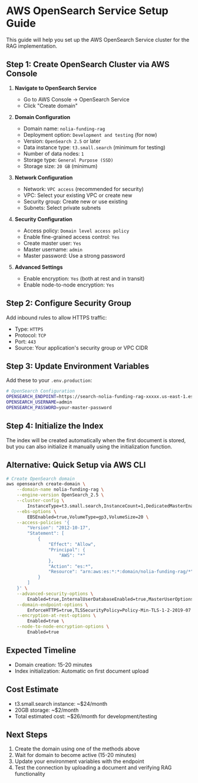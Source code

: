 # AWS OpenSearch Service Setup Guide

This guide will help you set up the AWS OpenSearch Service cluster for the RAG implementation.

## Step 1: Create OpenSearch Cluster via AWS Console

1. **Navigate to OpenSearch Service**
   - Go to AWS Console → OpenSearch Service
   - Click "Create domain"

2. **Domain Configuration**
   - Domain name: `nolia-funding-rag`
   - Deployment option: `Development and testing` (for now)
   - Version: `OpenSearch 2.5` or later
   - Data instance type: `t3.small.search` (minimum for testing)
   - Number of data nodes: `1`
   - Storage type: `General Purpose (SSD)`
   - Storage size: `20 GB` (minimum)

3. **Network Configuration**
   - Network: `VPC access` (recommended for security)
   - VPC: Select your existing VPC or create new
   - Security group: Create new or use existing
   - Subnets: Select private subnets

4. **Security Configuration**
   - Access policy: `Domain level access policy`
   - Enable fine-grained access control: `Yes`
   - Create master user: `Yes`
   - Master username: `admin`
   - Master password: Use a strong password

5. **Advanced Settings**
   - Enable encryption: `Yes` (both at rest and in transit)
   - Enable node-to-node encryption: `Yes`

## Step 2: Configure Security Group

Add inbound rules to allow HTTPS traffic:
- Type: `HTTPS`
- Protocol: `TCP`
- Port: `443`
- Source: Your application's security group or VPC CIDR

## Step 3: Update Environment Variables

Add these to your `.env.production`:

```bash
# OpenSearch Configuration
OPENSEARCH_ENDPOINT=https://search-nolia-funding-rag-xxxxx.us-east-1.es.amazonaws.com
OPENSEARCH_USERNAME=admin
OPENSEARCH_PASSWORD=your-master-password
```

## Step 4: Initialize the Index

The index will be created automatically when the first document is stored, but you can also initialize it manually using the initialization function.

## Alternative: Quick Setup via AWS CLI

```bash
# Create OpenSearch domain
aws opensearch create-domain \
    --domain-name nolia-funding-rag \
    --engine-version OpenSearch_2.5 \
    --cluster-config \
        InstanceType=t3.small.search,InstanceCount=1,DedicatedMasterEnabled=false \
    --ebs-options \
        EBSEnabled=true,VolumeType=gp3,VolumeSize=20 \
    --access-policies '{
        "Version": "2012-10-17",
        "Statement": [
            {
                "Effect": "Allow",
                "Principal": {
                    "AWS": "*"
                },
                "Action": "es:*",
                "Resource": "arn:aws:es:*:*:domain/nolia-funding-rag/*"
            }
        ]
    }' \
    --advanced-security-options \
        Enabled=true,InternalUserDatabaseEnabled=true,MasterUserOptions='{MasterUserName=admin,MasterUserPassword=YourPassword123!}' \
    --domain-endpoint-options \
        EnforceHTTPS=true,TLSSecurityPolicy=Policy-Min-TLS-1-2-2019-07 \
    --encryption-at-rest-options \
        Enabled=true \
    --node-to-node-encryption-options \
        Enabled=true
```

## Expected Timeline

- Domain creation: 15-20 minutes
- Index initialization: Automatic on first document upload

## Cost Estimate

- t3.small.search instance: ~$24/month
- 20GB storage: ~$2/month
- Total estimated cost: ~$26/month for development/testing

## Next Steps

1. Create the domain using one of the methods above
2. Wait for domain to become active (15-20 minutes)
3. Update your environment variables with the endpoint
4. Test the connection by uploading a document and verifying RAG functionality